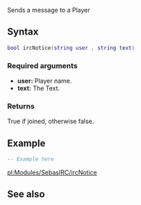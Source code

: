 Sends a message to a Player

Syntax
------

``` lua
bool ircNotice(string user , string text)
```

### Required arguments

-   **user:** Player name.
-   **text:** The Text.

### Returns

True if joined, otherwise false.

Example
-------

``` lua
-- Example here
```

[pl:Modules/SebasIRC/ircNotice](/docs/pl:Modules/SebasIRC/ircNotice.md "wikilink")

See also
--------
